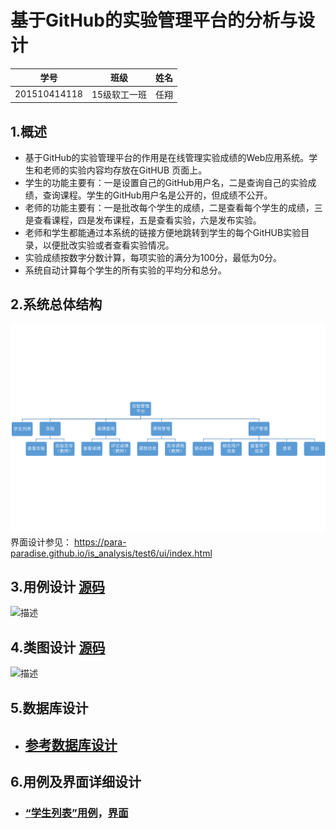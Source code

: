 # 基于GitHub的实验管理平台的分析与设计

|学号|班级|姓名|
|:----:|:----:|:----:|
|201510414118|15级软工一班|任翔|

## 1.概述

* 基于GitHub的实验管理平台的作用是在线管理实验成绩的Web应用系统。学生和老师的实验内容均存放在GitHUB 页面上。
* 学生的功能主要有：一是设置自己的GitHub用户名，二是查询自己的实验成绩，查询课程。学生的GitHub用户名是公开的，但成绩不公开。
* 老师的功能主要有：一是批改每个学生的成绩，二是查看每个学生的成绩，三是查看课程，四是发布课程，五是查看实验，六是发布实验。
* 老师和学生都能通过本系统的链接方便地跳转到学生的每个GitHUB实验目录，以便批改实验或者查看实验情况。
* 实验成绩按数字分数计算，每项实验的满分为100分，最低为0分。
* 系统自动计算每个学生的所有实验的平均分和总分。

## 2.系统总体结构
![](./系统总体结构.png '描述')
界面设计参见： https://para-paradise.github.io/is_analysis/test6/ui/index.html
## 3.用例设计 [源码](./src/用例设计.puml)
![](./用例设计.png '描述')
## 4.类图设计 [源码](./src/类图设计.puml)
![](./类图设计.png '描述')
## 5.数据库设计
* ## [参考数据库设计](./src/数据库设计.md)
## 6.用例及界面详细设计
* ### [“学生列表”用例](./src/学生列表.md)，[界面](./ui/数据库设计.md)
